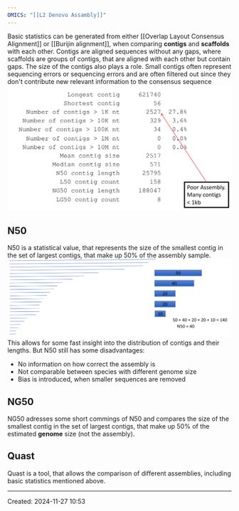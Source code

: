 ```yaml
---
OMICS: "[[L2 Denovo Assambly]]"
---
```

Basic statistics can be generated from either [[Overlap Layout Consensus Alignment]] or [[Burijin alignment]], when comparing **contigs** and **scaffolds** with each other. Contigs are aligned sequences without any gaps, where scaffolds are groups of contigs, that are aligned with each other but contain gaps.
The size of the contigs also plays a role. Small contigs often represent sequencing errors or sequencing errors and are often filtered out since they don't contribute new relevant information to the consensus sequence![](../Attachments/denovoAssembly_KIMN020%201.png)
## N50
N50 is a statistical value, that represents the size of the smallest contig in the set of largest contigs, that make up 50% of the assembly sample.
![](../Attachments/denovoAssembly_KIMN020%202.png)This allows for some fast insight into the distribution of contigs and their lengths. 
But N50 still has some disadvantages:
- No information on how correct the assembly is
- Not comparable between species with different genome size
- Bias is introduced, when smaller sequences are removed
## NG50
NG50 adresses some short commings of N50 and compares the size of the smallest contig in the set of largest contigs, that make up 50% of the estimated **genome** size (not the assembly).

## Quast
Quast is a tool, that allows the comparison of different assemblies, including basic statistics mentioned above.

---
Created: 2024-11-27 10:53
